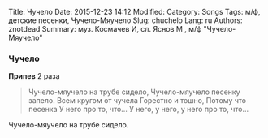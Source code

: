 Title: Чучело
Date: 2015-12-23 14:12
Modified: 
Category: Songs
Tags: м/ф, детские песенки, Чучело-Мяучело
Slug: chuchelo
Lang: ru
Authors: znotdead
Summary: муз. Космачев И, сл. Яснов М , м/ф "Чучело-Мяучело" 

### Чучело

**Припев** 2 раза
>Чучело-мяучело на трубе сидело,
Чучело-мяучело песенку запело.
Всем кругом от чучела
Горестно и тошно,
Потому что песенка
У него про то, что...
У него, у него, у него про то, что...

Чучело-мяучело на трубе сидело.


